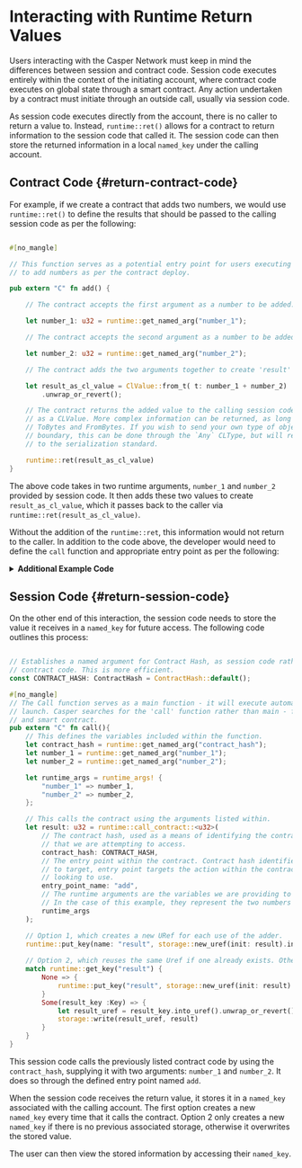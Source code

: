 # Interacting with Runtime Return Values

Users interacting with the Casper Network must keep in mind the differences between session and contract code. Session code executes entirely within the context of the initiating account, where contract code executes on global state through a smart contract. Any action undertaken by a contract must initiate through an outside call, usually via session code.

As session code executes directly from the account, there is no caller to return a value to. Instead, `runtime::ret()` allows for a contract to return information to the session code that called it. The session code can then store the returned information in a local `named_key` under the calling account.

## Contract Code {#return-contract-code}

For example, if we create a contract that adds two numbers, we would use `runtime::ret()` to define the results that should be passed to the calling session code as per the following:

```rust

#[no_mangle]

// This function serves as a potential entry point for users executing session code
// to add numbers as per the contract deploy.

pub extern "C" fn add() {

    // The contract accepts the first argument as a number to be added.

    let number_1: u32 = runtime::get_named_arg("number_1");

    // The contract accepts the second argument as a number to be added.

    let number_2: u32 = runtime::get_named_arg("number_2");

    // The contract adds the two arguments together to create 'result' in the form of a CLValue.

    let result_as_cl_value = ClValue::from_t( t: number_1 + number_2)
        .unwrap_or_revert();

    // The contract returns the added value to the calling session code. It must be returned 
    // as a CLValue. More complex information can be returned, as long as it conforms to CLType, 
    // ToBytes and FromBytes. If you wish to send your own type of object across the WASM 
    // boundary, this can be done through the `Any` CLType, but will require custom adherence 
    // to the serialization standard. 

    runtime::ret(result_as_cl_value)
}

```

The above code takes in two runtime arguments, `number_1` and `number_2` provided by session code. It then adds these two values to create `result_as_cl_value`, which it passes back to the caller via `runtime::ret(result_as_cl_value)`. 

Without the addition of the `runtime::ret`, this information would not return to the caller. In addition to the code above, the developer would need to define the `call` function and appropriate entry point as per the following:

<details>

<summary><b>Additional Example Code</b></summary>

```rust
#[no_mangle]
pub extern "C" fn call() {
    // Creating a parameter from the value supplied by number_1
    let parameter_1 = Parameter::new(
        name: "number_1",
        cl_type: CLType::u32,
    );
    // Creating a parameter from the value supplied by number_2
    let parameter_2 = Parameter::new(
        name: "number_2",
        cl_type: CLType::u32,
    );
    //Creating an entry point for the 'Adder' 
    let adder_entry_point = EntryPoint::new(
        // The name of the entry point.
        name: "add",
        // How the arguments will be provided to the entry point.
        args: vec![parameter_1, parameter_2],
        // Information on the returned information.
        ret: CLType::u32,
        // Access permission for the entry point - i.e. This entry point may be used by
        // anyone due to it being 'Public'
        EntryPointAccess::Public
        // The type of entry point
        entry_point_type: EntryPointType::Contract
    );

    // Defining the adder entry point as an entry point.
    let mut entry_points = EntryPoints::new();
    entry_points.add_entry_point(adder_entry_point);

    // This creates a new contract stored under a Key::Hash at version 1.
    let (contract_hash,:ContractHash , contract_version :ContractVersion ) = storage::new_contract(
        entry_points,
        // This contract does not use named keys.
        named_keys: None,
        // These create named keys ON THE ACCOUNT that store the package hash associated with
        // the contract and the access URef that allows adding/disabling contract versions.
        hash_name: Some("adder_package_hash".to_string()),
        uref_name: Some("adder_access_uref".tostring()),
    );

    // Creates another named key with the contract hash under the calling account.
    runtime::put_key("adder_contract_hash", contract_hash.into());
}
```

</details>


## Session Code {#return-session-code}

On the other end of this interaction, the session code needs to store the value it receives in a `named_key` for future access. The following code outlines this process:

```rust

// Establishes a named argument for Contract Hash, as session code rather than 
// contract code. This is more efficient.
const CONTRACT_HASH: ContractHash = ContractHash::default();

#[no_mangle]
// The Call function serves as a main function - it will execute automatically on 
// launch. Casper searches for the 'call' function rather than main - for both session
// and smart contract.
pub extern "C" fn call(){
    // This defines the variables included within the function.
    let contract_hash = runtime::get_named_arg("contract_hash");
    let number_1 = runtime::get_named_arg("number_1");
    let number_2 = runtime::get_named_arg("number_2");

    let runtime_args = runtime_args! {
        "number_1" => number_1,
        "number_2" => number_2,
    };

    // This calls the contract using the arguments listed within.
    let result: u32 = runtime::call_contract::<u32>(
        // The contract hash, used as a means of identifying the contract in question
        // that we are attempting to access.
        contract_hash: CONTRACT_HASH,
        // The entry point within the contract. Contract hash identifies the contract
        // to target, entry point targets the action within the contract that we are 
        // looking to use.
        entry_point_name: "add",
        // The runtime arguments are the variables we are providing to the entry point.
        // In the case of this example, they represent the two numbers to be added.
        runtime_args
    );

    // Option 1, which creates a new URef for each use of the adder.
    runtime::put_key(name: "result", storage::new_uref(init: result).into()) 
    
    // Option 2, which reuses the same Uref if one already exists. Otherwise, it will create a new URef.
    match runtime::get_key("result") {
        None => {
            runtime::put_key("result", storage::new_uref(init: result).into())
        }
        Some(result_key :Key) => {
            let result_uref = result_key.into_uref().unwrap_or_revert();
            storage::write(result_uref, result)
        }
    }
}

```

This session code calls the previously listed contract code by using the `contract_hash`, supplying it with two arguments: `number_1` and `number_2`. It does so through the defined entry point named `add`.

When the session code receives the return value, it stores it in a `named_key` associated with the calling account. The first option creates a new `named_key` every time that it calls the contract. Option 2 only creates a new `named_key` if there is no previous associated storage, otherwise it overwrites the stored value.

The user can then view the stored information by accessing their `named_key`.